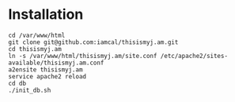 # Installation

    cd /var/www/html
    git clone git@github.com:iamcal/thisismyj.am.git
    cd thisismyj.am
    ln -s /var/www/html/thisismyj.am/site.conf /etc/apache2/sites-available/thisismyj.am.conf
    a2ensite thisismyj.am
    service apache2 reload
    cd db
    ./init_db.sh

